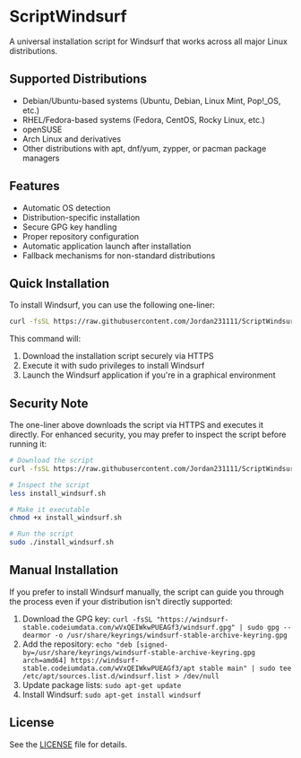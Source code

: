 # ScriptWindsurf

A universal installation script for Windsurf that works across all major Linux distributions.

## Supported Distributions

- Debian/Ubuntu-based systems (Ubuntu, Debian, Linux Mint, Pop!_OS, etc.)
- RHEL/Fedora-based systems (Fedora, CentOS, Rocky Linux, etc.)
- openSUSE
- Arch Linux and derivatives
- Other distributions with apt, dnf/yum, zypper, or pacman package managers

## Features

- Automatic OS detection
- Distribution-specific installation
- Secure GPG key handling
- Proper repository configuration
- Automatic application launch after installation
- Fallback mechanisms for non-standard distributions

## Quick Installation

To install Windsurf, you can use the following one-liner:

```bash
curl -fsSL https://raw.githubusercontent.com/Jordan231111/ScriptWindsurf/main/install_windsurf.sh | sudo bash
```

This command will:
1. Download the installation script securely via HTTPS
2. Execute it with sudo privileges to install Windsurf
3. Launch the Windsurf application if you're in a graphical environment

## Security Note

The one-liner above downloads the script via HTTPS and executes it directly. For enhanced security, you may prefer to inspect the script before running it:

```bash
# Download the script
curl -fsSL https://raw.githubusercontent.com/Jordan231111/ScriptWindsurf/main/install_windsurf.sh -o install_windsurf.sh

# Inspect the script
less install_windsurf.sh

# Make it executable
chmod +x install_windsurf.sh

# Run the script
sudo ./install_windsurf.sh
```

## Manual Installation

If you prefer to install Windsurf manually, the script can guide you through the process even if your distribution isn't directly supported:

1. Download the GPG key: `curl -fsSL "https://windsurf-stable.codeiumdata.com/wVxQEIWkwPUEAGf3/windsurf.gpg" | sudo gpg --dearmor -o /usr/share/keyrings/windsurf-stable-archive-keyring.gpg`
2. Add the repository: `echo "deb [signed-by=/usr/share/keyrings/windsurf-stable-archive-keyring.gpg arch=amd64] https://windsurf-stable.codeiumdata.com/wVxQEIWkwPUEAGf3/apt stable main" | sudo tee /etc/apt/sources.list.d/windsurf.list > /dev/null`
3. Update package lists: `sudo apt-get update`
4. Install Windsurf: `sudo apt-get install windsurf`

## License

See the [LICENSE](LICENSE) file for details. 
